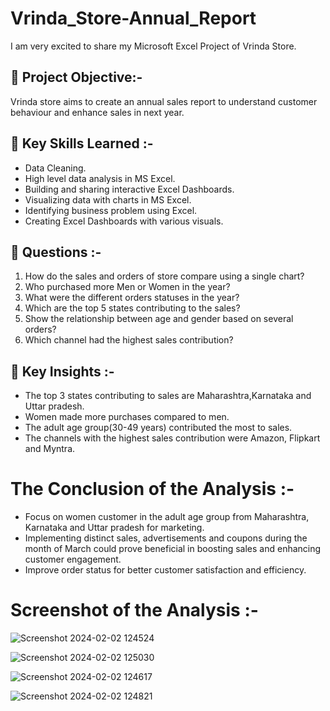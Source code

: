 # Vrinda_Store-Annual_Report
I am very excited to share my Microsoft Excel Project of Vrinda Store.

## 📌 Project Objective:-
Vrinda store aims to create an annual sales report to understand customer behaviour and enhance sales in next year.    
            
     
## 📌 Key Skills Learned :-    
- Data Cleaning.   
- High level data analysis in MS Excel.   
- Building and sharing interactive Excel Dashboards.    
- Visualizing data with charts in MS Excel.    
- Identifying business problem using Excel.    
- Creating Excel Dashboards with various visuals.
          
                       
## 📌 Questions :-
1. How do the sales and orders of store compare using a single chart?
2. Who purchased more Men or Women in the year?
3. What were the different orders statuses in the year?
4. Which are the top 5 states contributing to the sales?
5. Show the relationship between age and gender based on several orders?
6. Which channel had the highest sales contribution?
   
## 📌 Key Insights :-
* The top 3 states contributing to sales are Maharashtra,Karnataka and Uttar pradesh.
* Women made more purchases compared to men.
* The adult age group(30-49 years) contributed the most to sales.
* The channels with the highest sales contribution were Amazon, Flipkart and Myntra.
                      

      
# The Conclusion of the Analysis :-      
- Focus on women customer in the adult age group from Maharashtra, Karnataka and Uttar pradesh for marketing.         
- Implementing distinct sales, advertisements and coupons during the month of March could prove beneficial in boosting sales and enhancing customer engagement.        
- Improve order status for better customer satisfaction and efficiency.     



# Screenshot of the Analysis :-

![Screenshot 2024-02-02 124524](https://github.com/MyProjects-5/Vrinda_Store-Annual_Report/assets/140932670/8aaaf21f-31df-41fe-93a7-9cae5d958750)


![Screenshot 2024-02-02 125030](https://github.com/MyProjects-5/Vrinda_Store-Annual_Report/assets/140932670/8d486b22-08a4-42e1-a581-4c6b01f8405a)


![Screenshot 2024-02-02 124617](https://github.com/MyProjects-5/Vrinda_Store-Annual_Report/assets/140932670/40e9a853-8b09-4dc3-8f3c-cee04b55c527)


![Screenshot 2024-02-02 124821](https://github.com/MyProjects-5/Vrinda_Store-Annual_Report/assets/140932670/80739270-cbfd-43d6-899b-2d5a8d3de7da)




